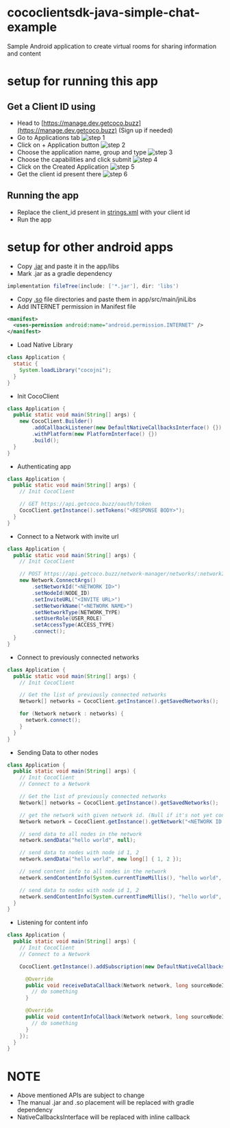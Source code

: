 # cococlientsdk-java-simple-chat-example
Sample Android application to create virtual rooms for sharing information and content

# setup for running this app
  ## Get a Client ID using
  - Head to [https://manage.dev.getcoco.buzz](https://manage.dev.getcoco.buzz) (Sign up if needed)
  - Go to Applications tab
  ![step 1](https://github.com/elear-solutions/cococlientsdk-java-simple-chat-example/blob/feature-krishna-add-libs/1.png?raw=true "Client ID Step 1")
  - Click on + Application button
  ![step 2](https://github.com/elear-solutions/cococlientsdk-java-simple-chat-example/blob/feature-krishna-add-libs/2.png?raw=true "Client ID Step 2")
  - Choose the application name, group and type
  ![step 3](https://github.com/elear-solutions/cococlientsdk-java-simple-chat-example/blob/feature-krishna-add-libs/3.png?raw=true "Client ID Step 3")
  - Choose the capabilities and click submit
  ![step 4](https://github.com/elear-solutions/cococlientsdk-java-simple-chat-example/blob/feature-krishna-add-libs/4.png?raw=true "Client ID Step 4")
  - Click on the Created Application
  ![step 5](https://github.com/elear-solutions/cococlientsdk-java-simple-chat-example/blob/feature-krishna-add-libs/5.png?raw=true "Client ID Step 5")
  - Get the client id present there
  ![step 6](https://github.com/elear-solutions/cococlientsdk-java-simple-chat-example/blob/feature-krishna-add-libs/6.png?raw=true "Client ID Step 6")
  ## Running the app
  - Replace the client_id present in [strings.xml](app/src/main/res/values/strings.xml) with your client id
  - Run the app

# setup for other android apps
  - Copy [.jar](app/libs/cococlientsdk-java.jar) and paste it in the app/libs
  - Mark .jar as a gradle dependency
  ```groovy
  implementation fileTree(include: ['*.jar'], dir: 'libs')
  ```
  - Copy [.so](app/src/main/jniLibs) file directories and paste them in app/src/main/jniLibs
  - Add INTERNET permission in Manifest file
  ```xml
  <manifest>
    <uses-permission android:name="android.permission.INTERNET" />
  </manifest>
  ```
  - Load Native Library
  ```java
  class Application {
    static {
      System.loadLibrary("cocojni");
    }
  }
  ```
  - Init CocoClient
  ```java
  class Application {
    public static void main(String[] args) {
      new CocoClient.Builder()
          .addCallbackListener(new DefaultNativeCallbacksInterface() {})
          .withPlatform(new PlatformInterface() {})
          .build();
    }
  }
  ```
  - Authenticating app
  ```java
  class Application {
    public static void main(String[] args) {
      // Init CocoClient

      // GET https://api.getcoco.buzz/oauth/token
      CocoClient.getInstance().setTokens("<RESPONSE BODY>");
    }
  }
  ```
  - Connect to a Network with invite url
  ```java
  class Application {
    public static void main(String[] args) {
      // Init CocoClient

      // POST https://api.getcoco.buzz/network-manager/networks/:networkId/generate-invite
      new Network.ConnectArgs()
          .setNetworkId("<NETWORK ID>")
          .setNodeId(NODE_ID)
          .setInviteURL("<INVITE URL>")
          .setNetworkName("<NETWORK NAME>")
          .setNetworkType(NETWORK_TYPE)
          .setUserRole(USER_ROLE)
          .setAccessType(ACCESS_TYPE)
          .connect();
    }
  }
  ```
  - Connect to previously connected networks
  ```java
  class Application {
    public static void main(String[] args) {
      // Init CocoClient

      // Get the list of previously connected networks
      Network[] networks = CocoClient.getInstance().getSavedNetworks();

      for (Network network : networks) {
        network.connect();
      }
    }
  }
  ```
  - Sending Data to other nodes
  ```java
  class Application {
    public static void main(String[] args) {
      // Init CocoClient
      // Connect to a Network

      // Get the list of previously connected networks
      Network[] networks = CocoClient.getInstance().getSavedNetworks();

      // get the network with given network id. (Null if it's not yet connected)
      Network network = CocoClient.getInstance().getNetwork("<NETWORK ID HERE>");

      // send data to all nodes in the network
      network.sendData("hello world", null);

      // send data to nodes with node id 1, 2
      network.sendData("hello world", new long[] { 1, 2 });

      // send content info to all nodes in the network
      network.sendContentInfo(System.currentTimeMillis(), "hello world", null);

      // send data to nodes with node id 1, 2
      network.sendContentInfo(System.currentTimeMillis(), "hello world", new long[] { 1, 2 });
    }
  }
  ```
  - Listening for content info
  ```java
  class Application {
    public static void main(String[] args) {
      // Init CocoClient
      // Connect to a Network

      CocoClient.getInstance().addSubscription(new DefaultNativeCallbacksInterface() {

        @Override
        public void receiveDataCallback(Network network, long sourceNodeId, String data) {
          // do something
        }

        @Override
        public void contentInfoCallback(Network network, long sourceNodeId, long contentTime, String data) {
          // do something
        }
      });
    }
  }
  ```
# NOTE
  - Above mentioned APIs are subject to change
  - The manual .jar and .so placement will be replaced with gradle dependency
  - NativeCallbacksInterface will be replaced with inline callback
